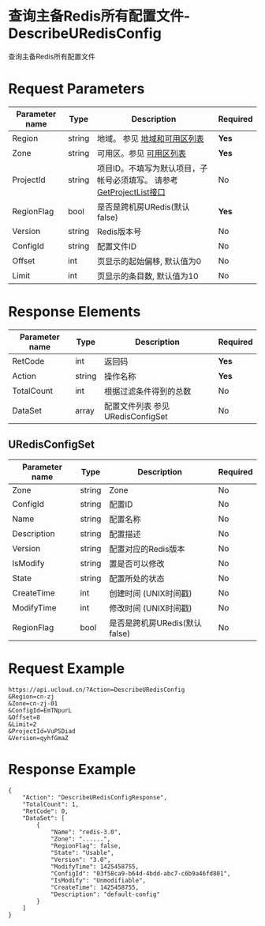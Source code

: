 # 查询主备Redis所有配置文件-DescribeURedisConfig

查询主备Redis所有配置文件

# Request Parameters
|Parameter name|Type|Description|Required|
|---|---|---|---|
|Region|string|地域。 参见 [地域和可用区列表](api/summary/regionlist)|**Yes**|
|Zone|string|可用区。参见 [可用区列表](api/summary/regionlist)|**Yes**|
|ProjectId|string|项目ID。不填写为默认项目，子帐号必须填写。 请参考[GetProjectList接口](api/summary/get_project_list)|No|
|RegionFlag|bool|是否是跨机房URedis(默认false)|**Yes**|
|Version|string|Redis版本号|No|
|ConfigId|string|配置文件ID|No|
|Offset|int|页显示的起始偏移, 默认值为0|No|
|Limit|int|页显示的条目数, 默认值为10|No|

# Response Elements
|Parameter name|Type|Description|Required|
|---|---|---|---|
|RetCode|int|返回码|**Yes**|
|Action|string|操作名称|**Yes**|
|TotalCount|int|根据过滤条件得到的总数|No|
|DataSet|array|配置文件列表 参见 URedisConfigSet|No|

## URedisConfigSet
|Parameter name|Type|Description|Required|
|---|---|---|---|
|Zone|string|Zone|No|
|ConfigId|string|配置ID|No|
|Name|string|配置名称|No|
|Description|string|配置描述|No|
|Version|string|配置对应的Redis版本|No|
|IsModify|string|置是否可以修改|No|
|State|string|配置所处的状态|No|
|CreateTime|int|创建时间 (UNIX时间戳)|No|
|ModifyTime|int|修改时间 (UNIX时间戳)|No|
|RegionFlag|bool|是否是跨机房URedis(默认false)|No|

# Request Example
```
https://api.ucloud.cn/?Action=DescribeURedisConfig
&Region=cn-zj
&Zone=cn-zj-01
&ConfigId=EmTNpurL
&Offset=8
&Limit=2
&ProjectId=VuPSDiad
&Version=qyhfGmaZ
```

# Response Example
```
{
    "Action": "DescribeURedisConfigResponse", 
    "TotalCount": 1, 
    "RetCode": 0, 
    "DataSet": [
        {
            "Name": "redis-3.0", 
            "Zone": "......", 
            "RegionFlag": false, 
            "State": "Usable", 
            "Version": "3.0", 
            "ModifyTime": 1425458755, 
            "ConfigId": "03f58ca9-b64d-4bdd-abc7-c6b9a46fd801", 
            "IsModify": "Unmodifiable", 
            "CreateTime": 1425458755, 
            "Description": "default-config"
        }
    ]
}
```

